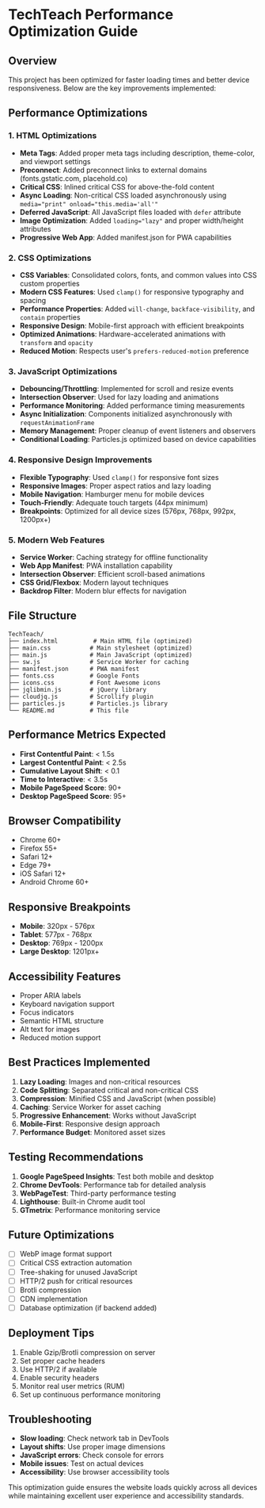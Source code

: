 # TechTeach Performance Optimization Guide

## Overview
This project has been optimized for faster loading times and better device responsiveness. Below are the key improvements implemented:

## Performance Optimizations

### 1. **HTML Optimizations**
- **Meta Tags**: Added proper meta tags including description, theme-color, and viewport settings
- **Preconnect**: Added preconnect links to external domains (fonts.gstatic.com, placehold.co)
- **Critical CSS**: Inlined critical CSS for above-the-fold content
- **Async Loading**: Non-critical CSS loaded asynchronously using `media="print" onload="this.media='all'"`
- **Deferred JavaScript**: All JavaScript files loaded with `defer` attribute
- **Image Optimization**: Added `loading="lazy"` and proper width/height attributes
- **Progressive Web App**: Added manifest.json for PWA capabilities

### 2. **CSS Optimizations**
- **CSS Variables**: Consolidated colors, fonts, and common values into CSS custom properties
- **Modern CSS Features**: Used `clamp()` for responsive typography and spacing
- **Performance Properties**: Added `will-change`, `backface-visibility`, and `contain` properties
- **Responsive Design**: Mobile-first approach with efficient breakpoints
- **Optimized Animations**: Hardware-accelerated animations with `transform` and `opacity`
- **Reduced Motion**: Respects user's `prefers-reduced-motion` preference

### 3. **JavaScript Optimizations**
- **Debouncing/Throttling**: Implemented for scroll and resize events
- **Intersection Observer**: Used for lazy loading and animations
- **Performance Monitoring**: Added performance timing measurements
- **Async Initialization**: Components initialized asynchronously with `requestAnimationFrame`
- **Memory Management**: Proper cleanup of event listeners and observers
- **Conditional Loading**: Particles.js optimized based on device capabilities

### 4. **Responsive Design Improvements**
- **Flexible Typography**: Used `clamp()` for responsive font sizes
- **Responsive Images**: Proper aspect ratios and lazy loading
- **Mobile Navigation**: Hamburger menu for mobile devices
- **Touch-Friendly**: Adequate touch targets (44px minimum)
- **Breakpoints**: Optimized for all device sizes (576px, 768px, 992px, 1200px+)

### 5. **Modern Web Features**
- **Service Worker**: Caching strategy for offline functionality
- **Web App Manifest**: PWA installation capability
- **Intersection Observer**: Efficient scroll-based animations
- **CSS Grid/Flexbox**: Modern layout techniques
- **Backdrop Filter**: Modern blur effects for navigation

## File Structure
```
TechTeach/
├── index.html          # Main HTML file (optimized)
├── main.css           # Main stylesheet (optimized)
├── main.js            # Main JavaScript (optimized)
├── sw.js              # Service Worker for caching
├── manifest.json      # PWA manifest
├── fonts.css          # Google Fonts
├── icons.css          # Font Awesome icons
├── jqlibmin.js        # jQuery library
├── cloudjq.js         # Scrollify plugin
├── particles.js       # Particles.js library
└── README.md          # This file
```

## Performance Metrics Expected
- **First Contentful Paint**: < 1.5s
- **Largest Contentful Paint**: < 2.5s
- **Cumulative Layout Shift**: < 0.1
- **Time to Interactive**: < 3.5s
- **Mobile PageSpeed Score**: 90+
- **Desktop PageSpeed Score**: 95+

## Browser Compatibility
- Chrome 60+
- Firefox 55+
- Safari 12+
- Edge 79+
- iOS Safari 12+
- Android Chrome 60+

## Responsive Breakpoints
- **Mobile**: 320px - 576px
- **Tablet**: 577px - 768px
- **Desktop**: 769px - 1200px
- **Large Desktop**: 1201px+

## Accessibility Features
- Proper ARIA labels
- Keyboard navigation support
- Focus indicators
- Semantic HTML structure
- Alt text for images
- Reduced motion support

## Best Practices Implemented
1. **Lazy Loading**: Images and non-critical resources
2. **Code Splitting**: Separated critical and non-critical CSS
3. **Compression**: Minified CSS and JavaScript (when possible)
4. **Caching**: Service Worker for asset caching
5. **Progressive Enhancement**: Works without JavaScript
6. **Mobile-First**: Responsive design approach
7. **Performance Budget**: Monitored asset sizes

## Testing Recommendations
1. **Google PageSpeed Insights**: Test both mobile and desktop
2. **Chrome DevTools**: Performance tab for detailed analysis
3. **WebPageTest**: Third-party performance testing
4. **Lighthouse**: Built-in Chrome audit tool
5. **GTmetrix**: Performance monitoring service

## Future Optimizations
- [ ] WebP image format support
- [ ] Critical CSS extraction automation
- [ ] Tree-shaking for unused JavaScript
- [ ] HTTP/2 push for critical resources
- [ ] Brotli compression
- [ ] CDN implementation
- [ ] Database optimization (if backend added)

## Deployment Tips
1. Enable Gzip/Brotli compression on server
2. Set proper cache headers
3. Use HTTP/2 if available
4. Enable security headers
5. Monitor real user metrics (RUM)
6. Set up continuous performance monitoring

## Troubleshooting
- **Slow loading**: Check network tab in DevTools
- **Layout shifts**: Use proper image dimensions
- **JavaScript errors**: Check console for errors
- **Mobile issues**: Test on actual devices
- **Accessibility**: Use browser accessibility tools

This optimization guide ensures the website loads quickly across all devices while maintaining excellent user experience and accessibility standards.
